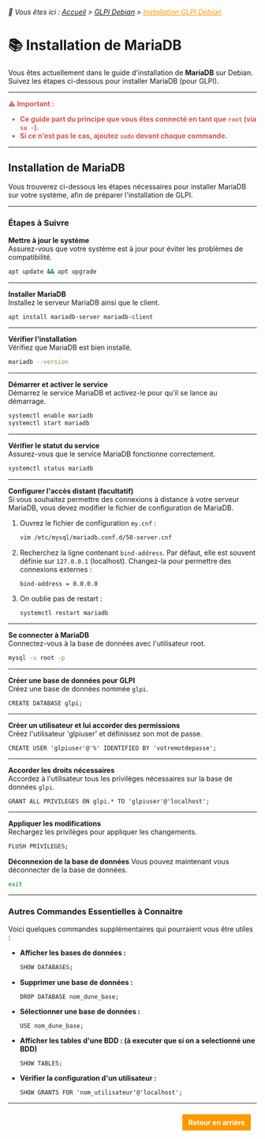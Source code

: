 <link rel="stylesheet" type="text/css" href="/assets/css/blue-theme.css">

###### 📂 Vous êtes ici : [Accueil](../../index.md) > [GLPI Debian](../glpi-debian/index.md) > <a href="." style="color: #ff9900; text-decoration: underline;">Installation GLPI Debian</a>


# 📚 Installation de MariaDB

Vous êtes actuellement dans le guide d'installation de **MariaDB** sur Debian. Suivez les étapes ci-dessous pour installer MariaDB (pour GLPI).

---

<div style="color: #d9534f; font-weight: bold; margin-bottom: 1em;">
  ⚠️ <strong>Important :</strong>
  <ul>
    <li>Ce guide part du principe que vous êtes connecté en tant que <code>root</code> (via <code>su -</code>).</li>
    <li>Si ce n'est pas le cas, ajoutez <code>sudo</code> devant chaque commande.</li>
  </ul>
</div>

---

## Installation de MariaDB

Vous trouverez ci-dessous les étapes nécessaires pour installer MariaDB sur votre système, afin de préparer l'installation de GLPI.

---

### Étapes à Suivre

**Mettre à jour le système**  
Assurez-vous que votre système est à jour pour éviter les problèmes de compatibilité.

```bash
apt update && apt upgrade
```

---

**Installer MariaDB**  
Installez le serveur MariaDB ainsi que le client.

```bash
apt install mariadb-server mariadb-client
```

---

**Vérifier l'installation**  
Vérifiez que MariaDB est bien installé.

```bash
mariadb --version
```

---

**Démarrer et activer le service**  
Démarrez le service MariaDB et activez-le pour qu'il se lance au démarrage.

```bash
systemctl enable mariadb
systemctl start mariadb
```

---

**Vérifier le statut du service**  
Assurez-vous que le service MariaDB fonctionne correctement.

```bash
systemctl status mariadb
```
---

**Configurer l'accès distant (facultatif)**  
Si vous souhaitez permettre des connexions à distance à votre serveur MariaDB, vous devez modifier le fichier de configuration de MariaDB.

1. Ouvrez le fichier de configuration `my.cnf` :

   ```bash
   vim /etc/mysql/mariadb.conf.d/50-server.cnf
   ```

2. Recherchez la ligne contenant `bind-address`. Par défaut, elle est souvent définie sur `127.0.0.1` (localhost). Changez-la pour permettre des connexions externes :

   ```plaintext
   bind-address = 0.0.0.0
   ```
3. On oublie pas de restart : 
   ```plaintext
   systemctl restart mariadb
   ```
---

**Se connecter à MariaDB**  
Connectez-vous à la base de données avec l'utilisateur root.

```bash
mysql -u root -p
```

---

**Créer une base de données pour GLPI**  
Créez une base de données nommée `glpi`.

```
CREATE DATABASE glpi;
```

---

**Créer un utilisateur et lui accorder des permissions**  
Créez l'utilisateur 'glpiuser' et définissez son mot de passe.

```
CREATE USER 'glpiuser'@'%' IDENTIFIED BY 'votremotdepasse';
```

---

**Accorder les droits nécessaires**  
Accordez à l'utilisateur tous les privilèges nécessaires sur la base de données `glpi`.

```
GRANT ALL PRIVILEGES ON glpi.* TO 'glpiuser'@'localhost';
```

---

**Appliquer les modifications**  
Rechargez les privilèges pour appliquer les changements.

```bash
FLUSH PRIVILEGES;
```

**Déconnexion de la base de données**
Vous pouvez maintenant vous déconnecter de la base de données.
```bash
exit
```

---

### Autres Commandes Essentielles à Connaitre

Voici quelques commandes supplémentaires qui pourraient vous être utiles :

- **Afficher les bases de données :**
  ```bash
  SHOW DATABASES;
  ```

- **Supprimer une base de données :**
  ```
  DROP DATABASE nom_dune_base;
  ```

- **Sélectionner une base de données :**
  ```
  USE nom_dune_base;
  ```

- **Afficher les tables d'une BDD : (à executer que si on a selectionné une BDD)**
  ```
  SHOW TABLES;
  ```
- **Vérifier la configuration d'un utilisateur :**
  ```
  SHOW GRANTS FOR 'nom_utilisateur'@'localhost';
  ```

---

<p style="text-align: right; margin: 20px 0;">
    <a href="javascript:history.back()" style="display: inline-block; padding: 8px 12px; background-color: #ff9900; color: white; text-decoration: none; border: 2px solid white; border-radius: 4px; font-weight: bold; margin-right: 10px;">
        Retour en arrière
    </a>
</p>
